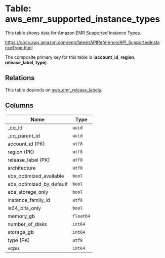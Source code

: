 # Table: aws_emr_supported_instance_types

This table shows data for Amazon EMR Supported Instance Types.

https://docs.aws.amazon.com/emr/latest/APIReference/API_SupportedInstanceType.html

The composite primary key for this table is (**account_id**, **region**, **release_label**, **type**).

## Relations

This table depends on [aws_emr_release_labels](aws_emr_release_labels.md).

## Columns

| Name          | Type          |
| ------------- | ------------- |
|_cq_id|`uuid`|
|_cq_parent_id|`uuid`|
|account_id (PK)|`utf8`|
|region (PK)|`utf8`|
|release_label (PK)|`utf8`|
|architecture|`utf8`|
|ebs_optimized_available|`bool`|
|ebs_optimized_by_default|`bool`|
|ebs_storage_only|`bool`|
|instance_family_id|`utf8`|
|is64_bits_only|`bool`|
|memory_gb|`float64`|
|number_of_disks|`int64`|
|storage_gb|`int64`|
|type (PK)|`utf8`|
|vcpu|`int64`|